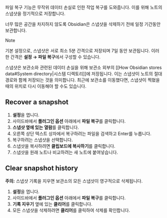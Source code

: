 파일 복구 기능은 무작위 데이터 손실로 인한 작업 복구를 도와줍니다. 이를 위해 노트의 스냅샷을 정기적으로 저장합니다.

너무 많은 공간을 차지하지 않도록 Obsidian은 스냅샷을 삭제하기 전에 일정 기간동안 보관합니다.

> [!note]
> 기본 설정으로, 스냅샷은 서로 최소 5분 간격으로 저장되며 7일 동안 보관됩니다. 이러한 간격은 **설정 → 파일 복구**에서 구성할 수 있습니다.

스냅샷은 보관소와 관련된 데이터 손실을 위해 보관소 외부의 [[How Obsidian stores data#System directory|시스템 디렉토리]]에 저장됩니다. 이는 스냅샷이 노트의 절대 경로와 함께 저장되는 것을 의미합니다. 최근에 보관소를 이동했다면, 스냅샷이 찍혔을 때의 위치로 다시 이동해야 할 수도 있습니다.

## Recover a snapshot

1. **설정**을 엽니다.
2. 사이드바에서 **플러그인 옵션** 아래에서 **파일 복구**를 클릭합니다.
3. **스냅샷 옆에 있는** **열람**를 클릭합니다.
4. 오른쪽 상단 텍스트 상자에서 복구하려는 파일을 검색하고 Enter를 누릅니다.
5. 복구하려는 스냅샷을 선택합니다.
6. 스냅샷을 복사하려면 **클립보드에 복사하기**를 클릭합니다.
7. 스냅샷을 원래 노트나 비교하려는 새 노트에 붙여넣습니다.

## Clear snapshot history

**주의:** 스냅샷 기록을 지우면 보관소의 모든 스냅샷이 영구적으로 삭제됩니다.

1. **설정**을 엽니다.
2. 사이드바에서 **플러그인 옵션** 아래에서 **파일 복구**를 클릭합니다.
3. **기록 지우기** 옆에 있는 **클리어**를 클릭합니다.
4. 모든 스냅샷을 삭제하려면 **클리어**를 클릭하여 삭제를 확인합니다.
